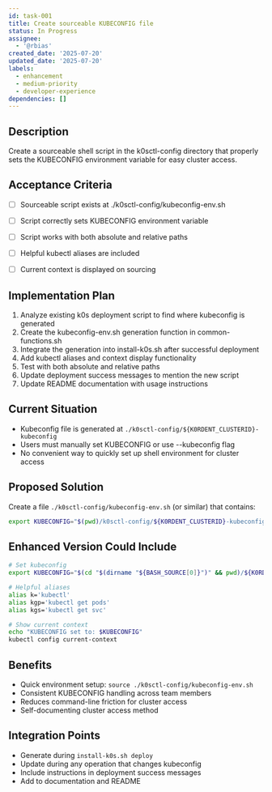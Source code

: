 ```yaml
---
id: task-001
title: Create sourceable KUBECONFIG file
status: In Progress
assignee:
  - '@rbias'
created_date: '2025-07-20'
updated_date: '2025-07-20'
labels:
  - enhancement
  - medium-priority
  - developer-experience
dependencies: []
---
```


## Description

Create a sourceable shell script in the k0sctl-config directory that properly sets the KUBECONFIG environment variable for easy cluster access.

## Acceptance Criteria

- [ ] Sourceable script exists at ./k0sctl-config/kubeconfig-env.sh
- [ ] Script correctly sets KUBECONFIG environment variable
- [ ] Script works with both absolute and relative paths
- [ ] Helpful kubectl aliases are included
- [ ] Current context is displayed on sourcing


## Implementation Plan

1. Analyze existing k0s deployment script to find where kubeconfig is generated
2. Create the kubeconfig-env.sh generation function in common-functions.sh
3. Integrate the generation into install-k0s.sh after successful deployment
4. Add kubectl aliases and context display functionality
5. Test with both absolute and relative paths
6. Update deployment success messages to mention the new script
7. Update README documentation with usage instructions
## Current Situation

- Kubeconfig file is generated at `./k0sctl-config/${K0RDENT_CLUSTERID}-kubeconfig`
- Users must manually set KUBECONFIG or use --kubeconfig flag
- No convenient way to quickly set up shell environment for cluster access

## Proposed Solution

Create a file `./k0sctl-config/kubeconfig-env.sh` (or similar) that contains:
```bash
export KUBECONFIG="$(pwd)/k0sctl-config/${K0RDENT_CLUSTERID}-kubeconfig"
```

## Enhanced Version Could Include

```bash
# Set kubeconfig
export KUBECONFIG="$(cd "$(dirname "${BASH_SOURCE[0]}")" && pwd)/${K0RDENT_CLUSTERID}-kubeconfig"

# Helpful aliases
alias k='kubectl'
alias kgp='kubectl get pods'
alias kgs='kubectl get svc'

# Show current context
echo "KUBECONFIG set to: $KUBECONFIG"
kubectl config current-context
```

## Benefits

- Quick environment setup: `source ./k0sctl-config/kubeconfig-env.sh`
- Consistent KUBECONFIG handling across team members
- Reduces command-line friction for cluster access
- Self-documenting cluster access method

## Integration Points

- Generate during `install-k0s.sh deploy`
- Update during any operation that changes kubeconfig
- Include instructions in deployment success messages
- Add to documentation and README
